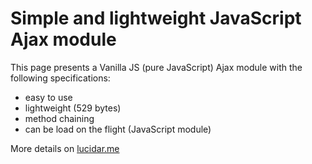 
# Simple and lightweight JavaScript Ajax module

This page presents a Vanilla JS (pure JavaScript) Ajax module with the following specifications:
* easy to use
* lightweight (529 bytes)
* method chaining
* can be load on the flight (JavaScript module)


More details on [lucidar.me](https://lucidar.me/en/javascript-modules/ajax/)
